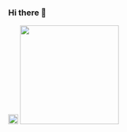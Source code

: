 ### Hi there 👋

 <a href="https://medium.com/@atul15r"><img src="https://user-images.githubusercontent.com/11331772/28355496-982cbace-6ca7-11e7-856d-2dc4e8b70782.png" width="20px" height="20px"/></a>
 <img src="https://cdn.dribbble.com/users/525106/screenshots/5476829/____-20180604.gif" width="200px" height="200px"/>
<!-- <img src="https://miro.medium.com/max/875/1*qJfP0wqwm8t4QdwOJo3WyA.png" width="160px" height="100px"/>-->
<!--
[![HitCount](http://hits.dwyl.com/atul15r/atul15r.svg)](http://hits.dwyl.com/atul15r/atul15r)


Here are some ideas to get you started:

- 🔭 I’m currently working on ...
- 🌱 I’m currently learning ...
- 👯 I’m looking to collaborate on ...
- 🤔 I’m looking for help with ...
- 💬 Ask me about ...
- 📫 How to reach me: ...
- 😄 Pronouns: ...
- ⚡ Fun fact: ...
-->




